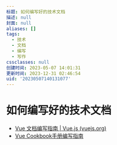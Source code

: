```yaml
---
标题: 如何编写好的技术文档
描述: null
封面: null
aliases: []
tags:
  - 技术
  - 文档
  - 编写
  - 写作
cssclasses: null
创建时间: 2023-05-07 14:01:31
更新时间: 2023-12-31 02:46:54
uid: '20230507140131077'
---
```


# 如何编写好的技术文档

- [Vue 文档编写指南 | Vue.js (vuejs.org)](https://v3.cn.vuejs.org/guide/contributing/writing-guide.html#%E5%8E%9F%E5%88%99)
- [Vue Cookbook手册编写指南](https://v3.cn.vuejs.org/cookbook/)

